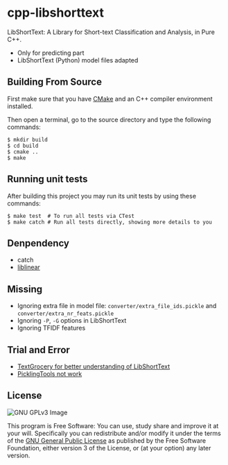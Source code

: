 # cpp-libshorttext

LibShortText: A Library for Short-text Classification and Analysis, in Pure C++.

* Only for predicting part
* LibShortText (Python) model files adapted

## Building From Source

First make sure that you have [CMake](http://www.cmake.org/) and an C++ compiler environment installed.

Then open a terminal, go to the source directory and type the following commands:

    $ mkdir build
    $ cd build
    $ cmake ..
    $ make

## Running unit tests

After building this project you may run its unit tests by using these commands:

    $ make test  # To run all tests via CTest
    $ make catch # Run all tests directly, showing more details to you

## Denpendency

* catch
* [liblinear](https://github.com/cjlin1/liblinear)

## Missing

* Ignoring extra file in model file: `converter/extra_file_ids.pickle` and `converter/extra_nr_feats.pickle`
* Ignoring `-P`, `-G` options in LibShortText
* Ignoring TFIDF features

## Trial and Error

* [TextGrocery for better understanding of LibShortText](https://github.com/2shou/TextGrocery)
* [PicklingTools not work](https://github.com/pyloor/picklingtools/issues/4)

## License

![GNU GPLv3 Image](https://www.gnu.org/graphics/gplv3-127x51.png)

This program is Free Software: You can use, study share and improve it at your
will. Specifically you can redistribute and/or modify it under the terms of the
[GNU General Public License](https://www.gnu.org/licenses/gpl.html) as
published by the Free Software Foundation, either version 3 of the License, or
(at your option) any later version.
